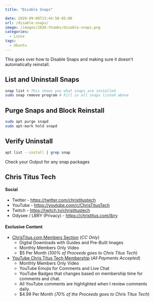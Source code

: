 ```yaml
---
title: "Disable Snaps"

date: 2020-09-08T13:44:58-05:00
url: /disable-snaps/
image: /images/2020-thumbs/disable-snaps.png
categories:
  - Linux
tags:
  - Ubuntu
---
```

This goes over how to Disable Snaps and making sure it doesn't automatically reinstall. 
<!--more-->

## List and Uninstall Snaps

```bash
snap list # This shows you what snaps are installed
sudo snap remove program # Fill in all snaps listed above
```

## Purge Snaps and Block Reinstall

```bash
sudo apt purge snapd
sudo apt-mark hold snapd
```

## Verify Uninstall

```bash
apt list --install | grep snap
```

Check your Output for any snap packages

## Chris Titus Tech

#### Social

- Twitter - <https://twitter.com/christitustech>
- YouTube - <https://youtube.com/c/ChrisTitusTech>
- Twitch - <https://twitch.tv/christitustech>
- Odysee / LBRY (Privacy) - <https://christitus.com/lbry>

#### Exclusive Content

- [ChrisTitus.com Members Section][1] (_CC Only_)
  - Digital Downloads with Guides and Pre-Built Images
  - Monthly Members Only Video
  - $5 Per Month (_100% of Proceeds goes to Chris Titus Tech_)
- [YouTube Chris Titus Tech Membership][2] (_All Payments Accepted_)
  - Monthly Members Only Video
  - YouTube Emojis for Comments and Live Chat
  - YouTube Badges that changes based on membership time for comments and chat.
  - All YouTube comments are highlighted when I review comments daily. 
  - $4.99 Per Month (_70% of the Proceeds goes to Chris Titus Tech_)

 [1]: https://portal.christitus.com
 [2]: https://christitus.com/join